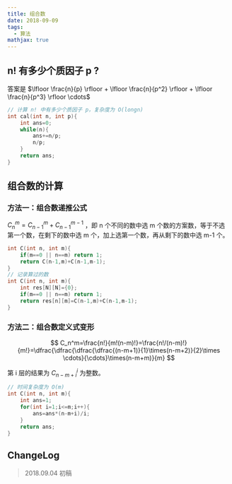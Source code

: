```yaml
---
title: 组合数
date: 2018-09-09
tags:
  - 算法
mathjax: true
---
```



## n! 有多少个质因子 p ?

答案是 $\lfloor \frac{n}{p} \rfloor + \lfloor \frac{n}{p^2} \rfloor + \lfloor \frac{n}{p^3} \rfloor \cdots$ 

```C
// 计算 n! 中有多少个质因子 p，复杂度为 O(longn)
int cal(int n, int p){
    int ans=0;
    while(n){
        ans+=n/p;
        n/p;
    }
    return ans;
}
```

## 组合数的计算

### 方法一：组合数递推公式

$C_n^m=C_{n-1}^m+C_{n-1}^{m-1}$ ，即 n 个不同的数中选 m 个数的方案数，等于不选第一个数，在剩下的数中选 m 个，加上选第一个数，再从剩下的数中选 m-1 个。

```C
int C(int n, int m){
    if(m==0 || n==m) return 1;
    return C(n-1,m)+C(n-1,m-1);
}
// 记录算过的数
int C(int n, int m){
    int res[N][N]={0};
    if(m==0 || n==m) return 1;
    return res[n][m]=C(n-1,m)+C(n-1,m-1);
}
```

### 方法二：组合数定义式变形

$$
C_n^m=\frac{n!}{m!(n-m)!}=\frac{n!/(n-m)!}{m!}=\dfrac{\dfrac{\dfrac{\dfrac{(n-m+1)}{1}\times(n-m+2)}{2}\times \cdots}{\cdots}\times(n-m+m)}{m}
$$

第 i 层的结果为 $C_{n-m+i}^i$ 为整数。

```C
// 时间复杂度为 O(m)
int C(int n, int m){
    int ans=1;
    for(int i=1;i<=m;i++){
        ans=ans*(n-m+i)/i;
    }
    return ans;
}
```

## ChangeLog

> 2018.09.04 初稿